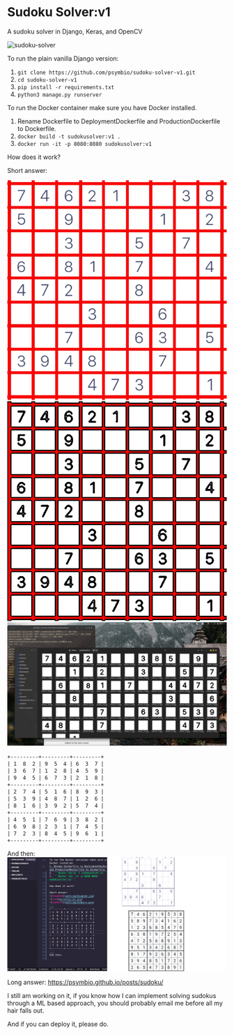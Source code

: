 # Sudoku Solver:v1

A sudoku solver in Django, Keras, and OpenCV

![sudoku-solver](working/sudoku.gif)

To run the plain vanilla Django version:
1. ```git clone https://github.com/psymbio/sudoku-solver-v1.git``` 
2. ```cd sudoku-solver-v1```
3. ```pip install -r requirements.txt```
4. ```python3 manage.py runserver```

To run the Docker container make sure you have Docker installed.
1. Rename Dockerfile to DeploymentDockerfile and ProductionDockerfile to Dockerfile.
2. ```docker build -t sudokusolver:v1 .```
3. ```docker run -it -p 8080:8080 sudokusolver:v1```

How does it work?

Short answer:

![houghed](working/houghed.jpg)
![con](working/con.jpg)
![numbers](working/numbers.png)
```
+---------+---------+---------+
| 1  8  2 | 9  5  4 | 6  3  7 |
| 3  6  7 | 1  2  8 | 4  5  9 |
| 9  4  5 | 6  7  3 | 2  1  8 |
+---------+---------+---------+
| 2  7  4 | 5  1  6 | 8  9  3 |
| 5  3  9 | 4  8  7 | 1  2  6 |
| 8  1  6 | 3  9  2 | 5  7  4 |
+---------+---------+---------+
| 4  5  1 | 7  6  9 | 3  8  2 |
| 6  9  8 | 2  3  1 | 7  4  5 |
| 7  2  3 | 8  4  5 | 9  6  1 |
+---------+---------+---------+
```
And then:
![solved](working/solved.png)

Long answer: <https://psymbio.github.io/posts/sudoku/>

I still am working on it, if you know how I can implement solving sudokus through a ML based approach, you should probably email me before all my hair falls out.

And if you can deploy it, please do.